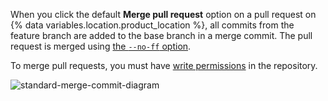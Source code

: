When you click the default **Merge pull request** option on a pull request on {% data variables.location.product_location %}, all commits from the feature branch are added to the base branch in a merge commit. The pull request is merged using [the `--no-ff` option](https://git-scm.com/docs/git-merge#_fast_forward_merge).

To merge pull requests, you must have [write permissions](/organizations/managing-user-access-to-your-organizations-repositories/repository-roles-for-an-organization) in the repository.

![standard-merge-commit-diagram](/assets/images/help/pull_requests/standard-merge-commit-diagram.png)
